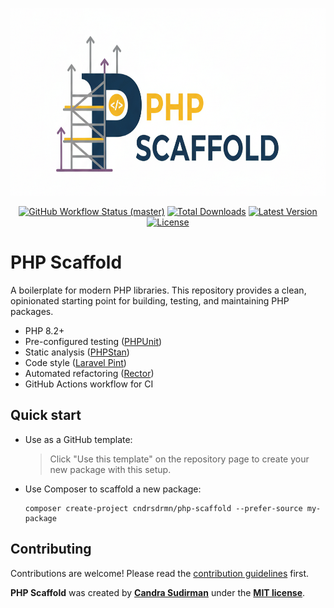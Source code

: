 <p align="center">
    <img src="https://raw.githubusercontent.com/cndrsdrmn/php-scaffold/master/docs/example.png" height="300" alt="PHP Scaffold">
</p>
<p align="center">
    <a href="https://github.com/cndrsdrmn/php-scaffold/actions"><img alt="GitHub Workflow Status (master)" src="https://github.com/cndrsdrmn/php-scaffold/actions/workflows/tests.yml/badge.svg"></a>
    <a href="https://packagist.org/packages/cndrsdrmn/php-scaffold"><img alt="Total Downloads" src="https://img.shields.io/packagist/dt/cndrsdrmn/php-scaffold"></a>
    <a href="https://packagist.org/packages/cndrsdrmn/php-scaffold"><img alt="Latest Version" src="https://img.shields.io/packagist/v/cndrsdrmn/php-scaffold"></a>
    <a href="https://github.com/cndrsdrmn/php-scaffold/blob/master/LICENSE"><img alt="License" src="https://img.shields.io/github/license/cndrsdrmn/php-scaffold"></a>
</p>

# PHP Scaffold

A boilerplate for modern PHP libraries. This repository provides a clean, opinionated starting point for building,
testing, and maintaining PHP packages.

- PHP 8.2+
- Pre-configured testing ([PHPUnit](https://github.com/sebastianbergmann/phpunit))
- Static analysis ([PHPStan](https://github.com/phpstan/phpstan))
- Code style ([Laravel Pint](https://github.com/laravel/pint))
- Automated refactoring ([Rector](https://github.com/rectorphp/rector))
- GitHub Actions workflow for CI

## Quick start

- Use as a GitHub template:
  > Click "Use this template" on the repository page to create your new package with this setup.
- Use Composer to scaffold a new package:
  ```shell
  composer create-project cndrsdrmn/php-scaffold --prefer-source my-package
  ```

## Contributing

Contributions are welcome! Please read the [contribution guidelines](./CONTRIBUTING.md) first.

**PHP Scaffold** was created by [**Candra Sudirman**](https://github.com/cndrsdrmn) under the [**MIT license**](https://github.com/cndrsdrmn/php-scaffold/blob/master/LICENSE).